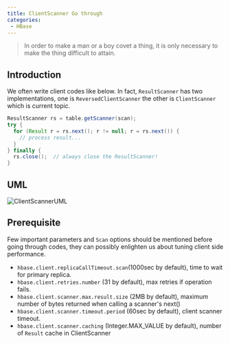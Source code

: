 ```yaml
---
title: ClientScanner Go through
categories:
 - HBase
---
```


> In order to make a man or a boy covet a thing, it is only necessary to make the thing difficult to attain.

## Introduction

We often write client codes like below. In fact, `ResultScanner` has two implementations, one is `ReversedClientScanner` the other is `ClientScanner` which is current topic.
```java
ResultScanner rs = table.getScanner(scan);
try {
  for (Result r = rs.next(); r != null; r = rs.next()) {
    // process result...
  }
} finally {
  rs.close();  // always close the ResultScanner!
}
```

## UML
![ClientScannerUML](https://raw.githubusercontent.com/Reidddddd/reidddddd.github.io/65d06d59c7c2afb5494e22b39ddcfb3a65c874e4/assets/images/filter.png)

## Prerequisite
Few important parameters and `Scan` options should be mentioned before going through codes, they can possibly enlighten us about tuning client side performance.
- `hbase.client.replicaCallTimeout.scan`(1000sec by default), time to wait for primary replica.
- `hbase.client.retries.number` (31 by default), max retries if operation fails.
- `hbase.client.scanner.max.result.size` (2MB by default), maximum number of bytes returned when calling a scanner's next()
- `hbase.client.scanner.timeout.period` (60sec by default), client scanner timeout.
- `hbase.client.scanner.caching` (Integer.MAX_VALUE by default), number of `Result` cache in ClientScanner
